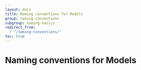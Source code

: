```yaml
---
layout: docs
title: Naming conventions for Models
group: naming-conventions
subgroup: naming-basics
redirect_from:
  - "/naming-conventions/"
toc: true
---
```


# Naming conventions for Models

